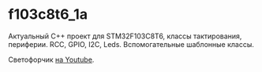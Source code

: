 # f103c8t6_1a
Актуальный C++ проект для STM32F103C8T6, классы тактирования, периферии. RCC, GPIO, I2C, Leds.
Вспомогательные шаблонные классы.

Светофорчик <a href="https://youtu.be/ULSw1xzfcC4">на Youtube</a>.

